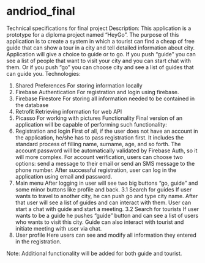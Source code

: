 # andriod_final
Technical specifications for final project
Description: This application is a prototype for a diploma project named “HeyGo”. The purpose of this application is to create a system in which a tourist can find a cheap of free guide that can show a tour in a city and tell detailed information about city. Application will give a choice to guide or to go. If you push “guide” you can see a list of people that want to visit your city and you can start chat with them. Or if you push “go” you can choose city and see a list of guides that can guide you.
Technologies:
1. Shared Preferences
For storing information locally
2. Firebase Authentication
For registration and login using firebase.
3. Firebase Firestore
For storing all information needed to be contained in the database
4. Retrofit
Retrieving information for web API
5. Picasso
For working with pictures
Functionality
Final version of an application will be capable of performing such functionality:
1. Registration and login
First of all, if the user does not have an account in the application, he/she has to pass registration first. It includes the standard process of filling name, surname, age, and so forth. The account password will be automatically validated by Firebase Auth, so it will more complex. For account verification, users can choose two options: send a message to their email or send an SMS message to the phone number. After successful registration, user can log in the application using email and password.
2. Main menu
After logging in user will see two big buttons “go, guide” and some minor buttons like profile and back.
3.1 Search for guides
If user wants to travel to another city, he can push go and type city name. After that user will see a list of guides and can interact with them. User can start a chat with guide and start a meeting.
3.2 Search for tourists
If user wants to be a guide he pushes “guide” button and can see a list of users who wants to visit this city. Guide can also interact with tourist and initiate meeting with user via chat.
4. User profile
Here users can see and modify all information they entered in the registration.

Note: Additional functionality will be added for both guide and tourist.

